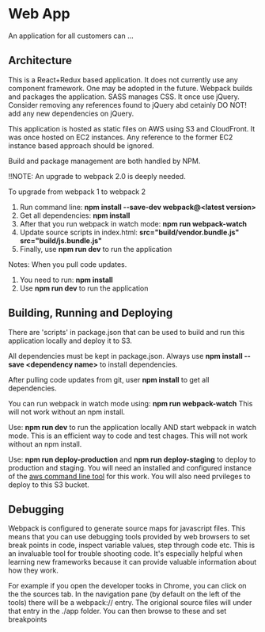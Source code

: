 # Web App
An application for all customers can ...

## Architecture
This is a React+Redux based application. It does not currently use any component framework. One may be adopted in the
future. Webpack builds and packages the application. SASS manages CSS. It once use jQuery. Consider removing any
references found to jQuery abd cetainly DO NOT! add any new dependencies on jQuery.

This application is hosted as static files on AWS using S3 and CloudFront. It was once hosted on EC2 instances. Any
reference to the former EC2 instance based approach should be ignored.

Build and package management are both handled by NPM.

!!NOTE: An upgrade to webpack 2.0 is deeply needed.

To upgrade from webpack 1 to webpack 2
1. Run command line: **npm install --save-dev webpack@\<latest version>**
2. Get all dependencies: **npm install**
3. After that you run webpack in watch mode: **npm run webpack-watch**
4. Update source scripts in index.html:
 **src="build/vendor.bundle.js"**
 **src="build/js.bundle.js"**
5. Finally, use **npm run dev** to run the application

Notes: When you pull code updates.
1. You need to run: **npm install**
2. Use **npm run dev** to run the application

## Building, Running and Deploying
There are 'scripts' in package.json that can be used to build and run this application locally and deploy it to S3.

All dependencies must be kept in package.json. Always use **npm install --save \<dependency name>** to install dependencies.

After pulling code updates from git, user **npm install** to get all dependencies.

You can run webpack in watch mode using: **npm run webpack-watch** This will not work without an npm install.

Use: **npm run dev** to run the application locally AND start webpack in watch mode. This is an efficient way to code and
test chages. This will not work without an npm install.

Use: **npm run deploy-production** and **npm run deploy-staging** to deploy to production and staging. You will need
an installed and configured instance of the
[aws command line tool](http://docs.aws.amazon.com/cli/latest/userguide/installing.html) for this work. You will also
need prvileges to deploy to this S3 bucket.

## Debugging
Webpack is configured to generate source maps for javascript files. This means that you can use debugging tools
provided by web browsers to set break points in code, inspect variable values, step through code etc. This is an
invaluable tool for trouble shooting code. It's especially helpful when learning new frameworks because it can
provide valuable information about how they work.

For example if you open the developer tooks in Chrome, you can click on the the sources tab. In the navigation pane
(by default on the left of the tools) there will be a webpack:// entry. The origional source files will under that
entry in the ./app folder. You can then browse to these and set breakpoints
